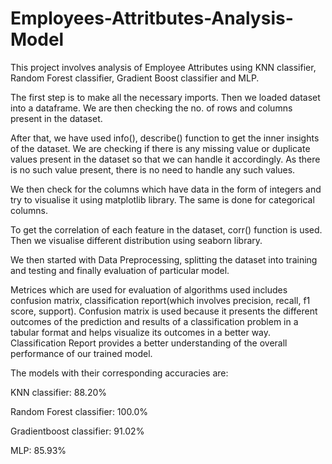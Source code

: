 # Employees-Attritbutes-Analysis-Model

This project involves analysis of Employee Attributes using KNN classifier, Random Forest classifier, Gradient Boost classifier and MLP.

The first step is to make all the necessary imports.
Then we loaded dataset into a dataframe.
We are then checking the no. of rows and columns present in the dataset.

After that, we have used info(), describe() function to get the inner insights of the dataset.
We are checking if there is any missing value or duplicate values present in the dataset so that we can handle it accordingly. As there is no such value present, there is no need to handle any such values.

We then check for the columns which have data in the form of integers and try to visualise it using matplotlib library.
The same is done for categorical columns.

To get the correlation of each feature in the dataset, corr() function is used. Then we visualise different distribution using seaborn library.

We then started with Data Preprocessing, splitting the dataset into training and testing and finally evaluation of particular model.

Metrices which are used for evaluation of algorithms used includes confusion matrix, classification report(which involves precision, recall, f1 score, support). Confusion matrix is used because it presents the different outcomes of the prediction and results of a classification problem in a tabular format  and helps visualize its outcomes in a better way. Classification Report provides a better understanding of the overall performance of our trained model.

The models with their corresponding accuracies are:

KNN classifier: 88.20%

Random Forest classifier: 100.0%

Gradientboost classifier: 91.02%

MLP: 85.93%
